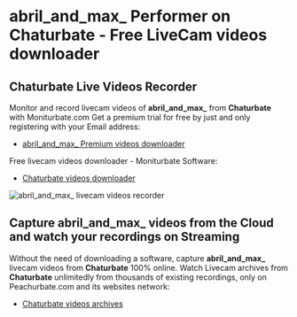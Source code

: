 # abril_and_max_ Performer on Chaturbate - Free LiveCam videos downloader

## Chaturbate Live Videos Recorder

Monitor and record livecam videos of **abril_and_max_** from **Chaturbate** with Moniturbate.com
Get a premium trial for free by just and only registering with your Email address:
* [abril_and_max_ Premium videos downloader](https://moniturbate.com/request-demo-licence-key.html)

Free livecam videos downloader - Moniturbate Software:
* [Chaturbate videos downloader](https://moniturbate.com/moniturbate-download-software.html)

![abril_and_max_ livecam videos recorder](https://peachurnet.com/templates/moniturbate-software.png)


## Capture abril_and_max_ videos from the Cloud and watch your recordings on Streaming

Without the need of downloading a software, capture **abril_and_max_** livecam videos from **Chaturbate** 100% online.
Watch Livecam archives from **Chaturbate** unlimitedly from thousands of existing recordings, only on Peachurbate.com and its websites network:
* [Chaturbate videos archives](https://peachurnet.com/)